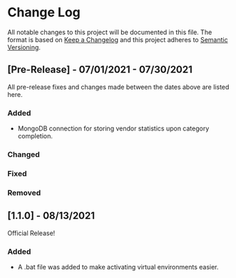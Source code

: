 
# Change Log
All notable changes to this project will be documented in this file. The format is based on [Keep a Changelog](http://keepachangelog.com/)
and this project adheres to [Semantic Versioning](http://semver.org/).


## [Pre-Release] - 07/01/2021 - 07/30/2021
 
All pre-release fixes and changes made between the dates above are listed here.
 
### Added
- MongoDB connection for storing vendor statistics upon category completion.
### Changed 

### Fixed
 
### Removed
 
## [1.1.0] - 08/13/2021
  
Official Release!

### Added
- A .bat file was added to make activating virtual environments easier.
